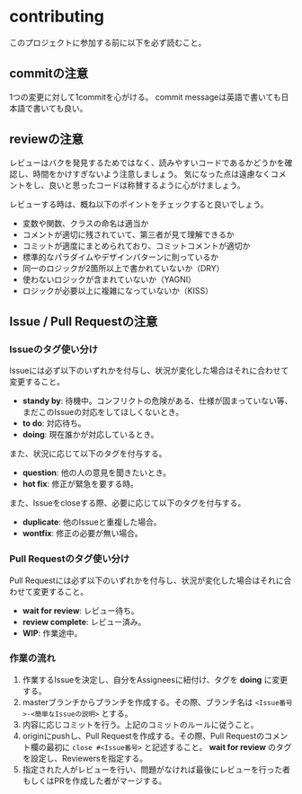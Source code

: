 # contributing
このプロジェクトに参加する前に以下を必ず読むこと。

## commitの注意
1つの変更に対して1commitを心がける。
commit messageは英語で書いても日本語で書いても良い。

## reviewの注意
レビューはバクを発見するためではなく、読みやすいコードであるかどうかを確認し、時間をかけすぎないよう注意しましょう。
気になった点は遠慮なくコメントをし、良いと思ったコードは称賛するように心がけましょう。

レビューする時は、概ね以下のポイントをチェックすると良いでしょう。
* 変数や関数、クラスの命名は適当か
* コメントが適切に残されていて、第三者が見て理解できるか
* コミットが適度にまとめられており、コミットコメントが適切か
* 標準的なパラダイムやデザインパターンに則っているか
* 同一のロジックが2箇所以上で書かれていないか（DRY）
* 使わないロジックが含まれていないか（YAGNI）
* ロジックが必要以上に複雑になっていないか（KISS）

## Issue / Pull Requestの注意
### Issueのタグ使い分け
Issueには必ず以下のいずれかを付与し、状況が変化した場合はそれに合わせて変更すること。
* **standy by**: 待機中。コンフリクトの危険がある、仕様が固まっていない等、まだこのIssueの対応をしてほしくないとき。
* **to do**: 対応待ち。
* **doing**: 現在誰かが対応しているとき。

また、状況に応じて以下のタグを付与する。
* **question**: 他の人の意見を聞きたいとき。
* **hot fix**: 修正が緊急を要する時。

また、Issueをcloseする際、必要に応じて以下のタグを付与する。
* **duplicate**: 他のIssueと重複した場合。
* **wontfix**: 修正の必要が無い場合。

### Pull Requestのタグ使い分け
Pull Requestには必ず以下のいずれかを付与し、状況が変化した場合はそれに合わせて変更すること。
* **wait for review**: レビュー待ち。
* **review complete**: レビュー済み。
* **WIP**: 作業途中。

### 作業の流れ
1. 作業するIssueを決定し、自分をAssigneesに紐付け、タグを **doing** に変更する。
2. masterブランチからブランチを作成する。その際、ブランチ名は `<Issue番号>-<簡単なIssueの説明>` とする。
3. 内容に応じコミットを行う。上記のコミットのルールに従うこと。
4. originにpushし、Pull Requestを作成する。その際、Pull Requestのコメント欄の最初に `close #<Issue番号>` と記述すること。 **wait for review** のタグを設定し、Reviewersを指定する。
5. 指定された人がレビューを行い、問題がなければ最後にレビューを行った者もしくはPRを作成した者がマージする。
